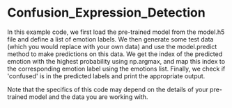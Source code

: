 # Confusion_Expression_Detection

In this example code, we first load the pre-trained model from the model.h5 file and define a list of emotion labels. We then generate some test data (which you would replace with your own data) and use the model.predict method to make predictions on this data. We get the index of the predicted emotion with the highest probability using np.argmax, and map this index to the corresponding emotion label using the emotions list. Finally, we check if 'confused' is in the predicted labels and print the appropriate output.

Note that the specifics of this code may depend on the details of your pre-trained model and the data you are working with.
